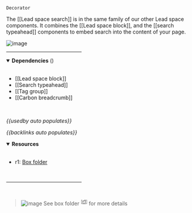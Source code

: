 `Decorator` <!-- category start --><!-- category end -->

The [[Lead space search]] is in the same family of our other Lead space components. It combines the [[Lead space block]], and the [[search typeahead]] components to embed search into the content of your page.

![image](https://user-images.githubusercontent.com/3793636/119161919-6b301d80-ba1f-11eb-8ca3-27a3f20542c3.png)

<hr width="40%" />

<!-- toc start open="true" depthStart="3" depthEnd="5" --><!-- toc end -->

<details open="true">
  <summary><strong>Dependencies</strong> (<!-- dependencyCount start --><!-- dependencyCount end -->)</summary><br />

- [[Lead space block]]
- [[Search typeahead]]
- [[Tag group]]
- [[Carbon breadcrumb]]

<br />
</details>

<!-- usedby start open="true" -->
*{{usedby auto populates}}*
<!-- usedby end -->

<!-- backlinks start open="true" -->
*{{backlinks auto populates}}*
<!-- backlinks end -->

<a name="resources"></a>
<details open="true">
  <summary><strong>Resources</strong></summary><br />

- r1: [Box folder](https://ibm.ent.box.com/folder/137098284291)

<br />
</details>

<hr width="40%" />

<br />

> ![image](https://user-images.githubusercontent.com/3793636/117873919-f6faba80-b265-11eb-81a5-039bdcd822e8.png)  See box folder <sup>[[r1](#resources)]</sup> for more details